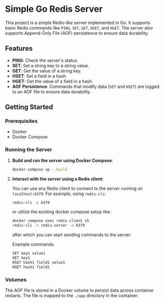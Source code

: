 # Simple Go Redis Server

This project is a simple Redis-like server implemented in Go. It supports basic Redis commands like `PING`, `SET`, `GET`, `HSET`, and `HGET`. The server also supports Append-Only File (AOF) persistence to ensure data durability.

## Features

- **PING**: Check the server's status.
- **SET**: Set a string key to a string value.
- **GET**: Get the value of a string key.
- **HSET**: Set a field in a hash.
- **HGET**: Get the value of a field in a hash.
- **AOF Persistence**: Commands that modify data (`SET` and `HSET`) are logged to an AOF file to ensure data durability.

## Getting Started

### Prerequisites

- Docker
- Docker Compose

### Running the Server

1. **Build and run the server using Docker Compose**:

    ```sh
    docker-compose up --build
    ```

2. **Interact with the server using a Redis client**:

    You can use any Redis client to connect to the server running on `localhost:6379`. For example, using `redis-cli`:

    ```sh
    redis-cli -p 6379
    ```
    or utilize the existing docker compose setup like:
    ```sh
    docker compose exec redis-client sh
    redis-cli -h redis-server -p 6379
    ```
    after which you can start sending commands to the server.

    Example commands:

    ```sh
    SET key1 value1
    GET key1
    HSET hash1 field1 value1
    HGET hash1 field1
    ```

### Volumes

The AOF file is stored in a Docker volume to persist data across container restarts. The file is mapped to the `./app` directory in the container.
